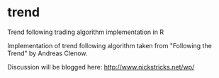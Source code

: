 # trend
Trend following trading algorithm implementation in R

Implementation of trend following algorithm taken from "Following the Trend" by Andreas Clenow.

Discussion will be blogged here: http://www.nickstricks.net/wp/
